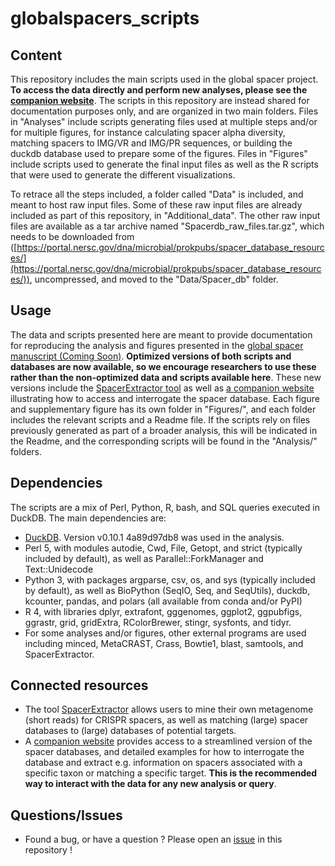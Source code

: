 # globalspacers_scripts
## Content
This repository includes the main scripts used in the global spacer project. **To access the data directly and perform new analyses, please see the [companion website](https://spacers.jgi.doe.gov)**. The scripts in this repository are instead shared for documentation purposes only, and are organized in two main folders. Files in "Analyses" include scripts generating files used at multiple steps and/or for multiple figures, for instance calculating spacer alpha diversity, matching spacers to IMG/VR and IMG/PR sequences, or building the duckdb database used to prepare some of the figures. Files in "Figures" include scripts used to generate the final input files as well as the R scripts that were used to generate the different visualizations.  

To retrace all the steps included, a folder called "Data" is included, and meant to host raw input files. Some of these raw input files are already included as part of this repository, in "Additional_data". The other raw input files are available as a tar archive named "Spacerdb_raw_files.tar.gz", which needs to be downloaded from ([https://portal.nersc.gov/dna/microbial/prokpubs/spacer_database_resources/](https://portal.nersc.gov/dna/microbial/prokpubs/spacer_database_resources/)), uncompressed, and moved to the "Data/Spacer_db" folder.  

## Usage
The data and scripts presented here are meant to provide documentation for reproducing the analysis and figures presented in the [global spacer manuscript (Coming Soon)](). **Optimized versions of both scripts and databases are now available, so we encourage researchers to use these rather than the non-optimized data and scripts available here**. These new versions include the [SpacerExtractor tool](https://code.jgi.doe.gov/SRoux/spacerextractor) as well as [a companion website](https://spacers.jgi.doe.gov) illustrating how to access and interrogate the spacer database. 
Each figure and supplementary figure has its own folder in "Figures/", and each folder includes the relevant scripts and a Readme file. If the scripts rely on files previously generated as part of a broader analysis, this will be indicated in the Readme, and the corresponding scripts will be found in the "Analysis/" folders.  

## Dependencies
The scripts are a mix of Perl, Python, R, bash, and SQL queries executed in DuckDB. The main dependencies are:
* [DuckDB](https://duckdb.org). Version v0.10.1 4a89d97db8 was used in the analysis.
* Perl 5, with modules autodie, Cwd, File, Getopt, and strict (typically included by default), as well as Parallel::ForkManager and Text::Unidecode
* Python 3, with packages argparse, csv, os, and sys (typically included by default), as well as BioPython (SeqIO, Seq, and SeqUtils), duckdb, kcounter, pandas, and polars (all available from conda and/or PyPI)
* R 4, with libraries dplyr, extrafont, gggenomes, ggplot2, ggpubfigs, ggrastr, grid, gridExtra, RColorBrewer, stingr, sysfonts, and tidyr.
* For some analyses and/or figures, other external programs are used including minced, MetaCRAST, Crass, Bowtie1, blast, samtools, and SpacerExtractor.  

## Connected resources
* The tool [SpacerExtractor](https://code.jgi.doe.gov/SRoux/spacerextractor) allows users to mine their own metagenome (short reads) for CRISPR spacers, as well as matching (large) spacer databases to (large) databases of potential targets.
* A [companion website](https://spacers.jgi.doe.gov) provides access to a streamlined version of the spacer databases, and detailed examples for how to interrogate the database and extract e.g. information on spacers associated with a specific taxon or matching a specific target. **This is the recommended way to interact with the data for any new analysis or query**.

## Questions/Issues
* Found a bug, or have a question ? Please open an [issue](https://github.com/simroux/globalspacers_scripts/issues) in this repository ! 
